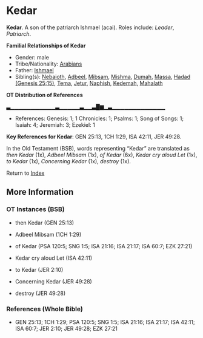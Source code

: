 # Kedar
**Kedar**. 
A son of the patriarch Ishmael (acai). 
Roles include: 
_Leader_, _Patriarch_. 




**Familial Relationships of Kedar**


* Gender: male
* Tribe/Nationality: [Arabians](../../../groups/md/acai/Arabia.md)
* Father: [Ishmael](Ishmael.md)
* Sibling(s): [Nebaioth](Nebaioth.md), [Adbeel](Adbeel.md), [Mibsam](Mibsam.md), [Mishma](Mishma.md), [Dumah](Dumah.md), [Massa](Massa.md), [Hadad (Genesis 25:15)](Hadad.4.md), [Tema](Tema.md), [Jetur](Jetur.md), [Naphish](Naphish.md), [Kedemah](Kedemah.md), [Mahalath](Mahalath.md)


**OT Distribution of References**

▃▁▁▁▁▁▁▁▁▁▁▁▃▁▁▁▁▁▃▁▁▃█▆▁▃▁▁▁▁▁▁▁▁▁▁▁▁▁
* References: Genesis: 1; 1 Chronicles: 1; Psalms: 1; Song of Songs: 1; Isaiah: 4; Jeremiah: 3; Ezekiel: 1



**Key References for Kedar**: 
GEN 25:13, 1CH 1:29, ISA 42:11, JER 49:28. 


In the Old Testament (BSB), words representing “Kedar” are translated as 
*then Kedar* (1x), *Adbeel Mibsam* (1x), *of Kedar* (6x), *Kedar cry aloud Let* (1x), *to Kedar* (1x), *Concerning Kedar* (1x), *destroy* (1x). 




Return to [Index](00-Index.md)

## More Information

### OT Instances (BSB)

* then Kedar (GEN 25:13)

* Adbeel Mibsam (1CH 1:29)

* of Kedar (PSA 120:5; SNG 1:5; ISA 21:16; ISA 21:17; ISA 60:7; EZK 27:21)

* Kedar cry aloud Let (ISA 42:11)

* to Kedar (JER 2:10)

* Concerning Kedar (JER 49:28)

* destroy (JER 49:28)



### References (Whole Bible)

* GEN 25:13; 1CH 1:29; PSA 120:5; SNG 1:5; ISA 21:16; ISA 21:17; ISA 42:11; ISA 60:7; JER 2:10; JER 49:28; EZK 27:21



